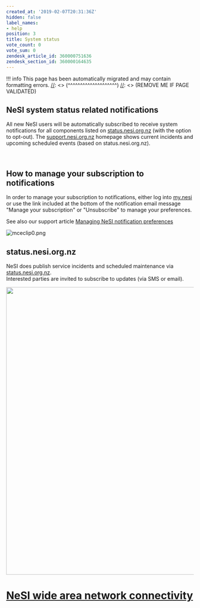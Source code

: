 ```yaml
---
created_at: '2019-02-07T20:31:36Z'
hidden: false
label_names:
- help
position: 3
title: System status
vote_count: 0
vote_sum: 0
zendesk_article_id: 360000751636
zendesk_section_id: 360000164635
---
```




[//]: <> (REMOVE ME IF PAGE VALIDATED)
[//]: <> (vvvvvvvvvvvvvvvvvvvv)
!!! info
    This page has been automatically migrated and may contain formatting errors.
[//]: <> (^^^^^^^^^^^^^^^^^^^^)
[//]: <> (REMOVE ME IF PAGE VALIDATED)

<h2 id="01FYYXCN11NV2Y60RFSZ25MNYH">NeSI system status related notifications</h2>
<p>All new NeSI users will be automatically subscribed to receive system notifications for all components listed on <a href="https://status.nesi.org.nz" target="_blank" rel="noopener noreferrer">status.nesi.org.nz</a> (with the option to opt-out).
The <a href="https://support.nesi.org.nz" target="_blank" rel="noopener noreferrer">support.nesi.org.nz</a> homepage shows current incidents and upcoming scheduled events (based on status.nesi.org.nz).</p>
<p> </p>
<h2 id="01FYYWM4KS55KBAF8X3G70KHG4">How to manage your subscription to notifications</h2>
<p>In order to manage your subscription to notifications, 
either log into <a href="https://my.nesi.org.nz/account/preference" target="_blank" rel="noopener noreferrer">my.nesi</a> or use the link included at the bottom of the notification email message "Manage your subscription" or "Unsubscribe" to manage your preferences.</p>
<p><span>See also our support article <a href="https://support.nesi.org.nz/hc/en-gb/articles/4563294188687">Managing NeSI notification preferences</a></span></p>
<p><span><img src="https://support.nesi.org.nz/hc/article_attachments/4563357435279" alt="mceclip0.png"></span></p>
<h2 id="01FYYX6BFN8835Z8NHK0NWPBJ1">status.nesi.org.nz</h2>
<p>NeSI does publish service incidents and scheduled maintenance via <a href="https://status.nesi.org.nz" target="_blank" rel="noopener">status.nesi.org.nz</a>. <br>Interested parties are invited to subscribe to updates (via SMS or email).</p>
<p><img src="https://support.nesi.org.nz/hc/article_attachments/360001620295" width="880" height="772"></p>
<h1 id="h_01HE1AB0888D9Q9THVN2KP9Q03"><a href="https://support.nesi.org.nz/hc/en-gb/articles/8252164326415">NeSI wide area network connectivity</a></h1>